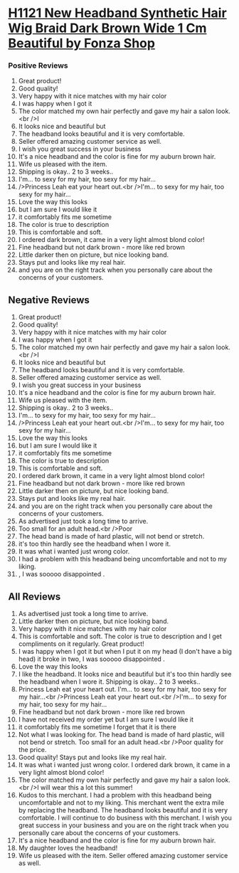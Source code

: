 # [H1121 New Headband Synthetic Hair Wig Braid Dark Brown Wide 1 Cm Beautiful by Fonza Shop](https://products.checkmycream.com/products/H1121-New-Headband-Synthetic-Hair-Wig-Braid-Dark-Brown-Wide-1-Cm-Beautiful-by-Fonza-Shop.html)

### Positive Reviews

<ol>
      <li>Great product!</li>
      <li>Good quality!  </li>
      <li>Very happy with it nice matches with my hair color</li>
      <li>I was happy when I got it</li>
      <li>The color matched my own hair perfectly and gave my hair a salon look.&lt;br /&gt;I</li>
      <li>It looks nice and beautiful but</li>
      <li>The headband looks beautiful and it is very comfortable.</li>
      <li>Seller offered amazing customer service as well.</li>
      <li>I wish you great success in your business</li>
      <li>It&#x27;s a nice headband and the color is fine for my auburn brown hair.</li>
      <li>Wife us pleased with the item.  </li>
      <li>Shipping is okay.. 2 to 3 weeks..</li>
      <li>I&#x27;m... to sexy for my hair, too sexy for my hair...</li>
      <li>/&gt;Princess Leah eat your heart out.&lt;br /&gt;I&#x27;m... to sexy for my hair, too sexy for my hair...</li>
      <li>Love the way this looks</li>
      <li>but I am sure I would like it</li>
      <li>it comfortably fits me sometime</li>
      <li>The color is true to description</li>
      <li>This is comfortable and soft.</li>
      <li>I ordered dark brown, it came in a very light almost blond color!</li>
      <li>Fine headband but not dark brown - more like red brown</li>
      <li>Little darker then on picture, but nice looking band.</li>
      <li>Stays put and looks like my real hair.</li>
      <li>and you are on the right track when you personally care about the concerns of your customers.</li>
</ol>


<h2>Negative Reviews</h2>
<ol>
<li> Great product!</li>
<li> Good quality!  </li>
<li> Very happy with it nice matches with my hair color</li>
<li> I was happy when I got it</li>
<li> The color matched my own hair perfectly and gave my hair a salon look.&lt;br /&gt;I</li>
<li> It looks nice and beautiful but</li>
<li> The headband looks beautiful and it is very comfortable.</li>
<li> Seller offered amazing customer service as well.</li>
<li> I wish you great success in your business</li>
<li> It&#x27;s a nice headband and the color is fine for my auburn brown hair.</li>
<li> Wife us pleased with the item.  </li>
<li> Shipping is okay.. 2 to 3 weeks..</li>
<li> I&#x27;m... to sexy for my hair, too sexy for my hair...</li>
<li> /&gt;Princess Leah eat your heart out.&lt;br /&gt;I&#x27;m... to sexy for my hair, too sexy for my hair...</li>
<li> Love the way this looks</li>
<li> but I am sure I would like it</li>
<li> it comfortably fits me sometime</li>
<li> The color is true to description</li>
<li> This is comfortable and soft.</li>
<li> I ordered dark brown, it came in a very light almost blond color!</li>
<li> Fine headband but not dark brown - more like red brown</li>
<li> Little darker then on picture, but nice looking band.</li>
<li> Stays put and looks like my real hair.</li>
<li> and you are on the right track when you personally care about the concerns of your customers.</li>
<li> As advertised just took a long time to arrive.</li>
<li> Too small for an adult head.&lt;br /&gt;Poor</li>
<li> The head band is made of hard plastic, will not bend or stretch.</li>
<li> it&#x27;s too thin hardly see the headband when I wore it.</li>
<li> It was what i wanted just wrong color.</li>
<li> I had a problem with this headband being uncomfortable and not to my liking.  </li>
<li> , I was sooooo disappointed .</li>
</ol>

<h2>All Reviews</h2>

<ol>
    <li> As advertised just took a long time to arrive.</li>
    <li> Little darker then on picture, but nice looking band.</li>
    <li> Very happy with it nice matches with my hair color</li>
    <li> This is comfortable and soft. The color is true to description and I get compliments on it regularly. Great product!</li>
    <li> I was happy when I got it but when I put it on my head (I don&#x27;t have a big head) it broke in two, I was sooooo disappointed .</li>
    <li> Love the way this looks</li>
    <li> I like the headband. It looks nice and beautiful but it&#x27;s too thin hardly see the headband when I wore it. Shipping is okay.. 2 to 3 weeks..</li>
    <li> Princess Leah eat your heart out. I&#x27;m... to sexy for my hair, too sexy for my hair...&lt;br /&gt;Princess Leah eat your heart out.&lt;br /&gt;I&#x27;m... to sexy for my hair, too sexy for my hair...</li>
    <li> Fine headband but not dark brown - more like red brown</li>
    <li> I have not received my order yet but I am sure I would like it</li>
    <li> it comfortably fits me sometime I forget that it is there</li>
    <li> Not what I was looking for. The head band is made of hard plastic, will not bend or stretch. Too small for an adult head.&lt;br /&gt;Poor quality for the price.</li>
    <li> Good quality!  Stays put and looks like my real hair.</li>
    <li> It was what i wanted just wrong color. I ordered dark brown, it came in a very light almost blond color!</li>
    <li> The color matched my own hair perfectly and gave my hair a salon look.&lt;br /&gt;I will wear this a lot this summer!</li>
    <li> Kudos to this merchant.  I had a problem with this headband being uncomfortable and not to my liking.  This merchant went the extra mile by replacing the headband.  The headband looks beautiful and it is very comfortable. I will continue to do business with this merchant. I wish you great success in your business and you are on the right track when you personally care about the concerns of your customers.</li>
    <li> It&#x27;s a nice headband and the color is fine for my auburn brown hair.</li>
    <li> My daughter loves the headband!</li>
    <li> Wife us pleased with the item.  Seller offered amazing customer service as well.</li>
</ol>




